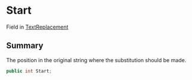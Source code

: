 # Start

Field in [TextReplacement](./)

## Summary

The position in the original string where the substitution should be made.

```csharp
public int Start;
```
